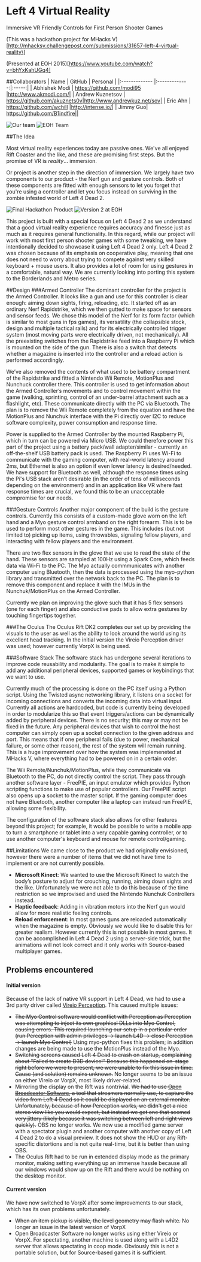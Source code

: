 # Left 4 Virtual Reality
Immersive VR Friendly Controls for First Person Shooter Games

(This was a hackathon project for MHacks V)[http://mhacksv.challengepost.com/submissions/31657-left-4-virtual-reality\]

(Presented at EOH 2015)[https://www.youtube.com/watch?v=bhYxKahUGq4]

##Collaborators
| Name | GitHub | Personal |
|:------------- |:-------------:|:-----:|
| Abhishek Modi | https://github.com/modi95 |http://www.akmodi.com/|
| Andrew Kuznetsov | https://github.com/akuznets0v|http://www.andrewkuz.net/sov|
| Eric Ahn | https://github.com/wchill |http://intense.io/|
| Jimmy Guo| https://github.com/B1indfire||

![Our team](https://raw.githubusercontent.com/wchill/Left4VR/master/pics/Mhacks%20V%20Team.jpg)
![EOH Team](https://github.com/wchill/Left4VR/blob/master/pics/D7K_5535_Edit.JPG?raw=true)

##The Idea

Most virtual reality experiences today are passive ones. We've all enjoyed Rift Coaster and the like, and these are promising first steps. But the promise of VR is *reality*… immersion. 

Or project is another step in the direction of immersion. We largely have two components to our product - the Nerf gun and gesture controls. Both of these components are fitted with enough sensors to let you forget that you're using a controller and let you focus instead on surviving in the zombie infested world of Left 4 Dead 2.

![Final Hackathon Product](http://s3.amazonaws.com/challengepost/photos/production/solution_photos/000/200/219/datas/xlarge.png?1421591141)
![Version 2 at EOH](https://raw.githubusercontent.com/wchill/Left4VR/master/pics/EOH_2015.jpg)

This project is built with a special focus on Left 4 Dead 2 as we understand that a good virtual reality experience requires accuracy and finesse just as much as it requires general functionality. In this regard, while our project will work with most first person shooter games with some tweaking, we have intentionally decided to showcase it using Left 4 Dead 2 only. Left 4 Dead 2 was chosen because of its emphasis on cooperative play, meaning that one does not need to worry about trying to compete against very skilled keyboard + mouse users. It also provides a lot of room for using gestures in a comfortable, natural way. We are currently looking into porting this system to the Borderlands and Metro series.


##Design
###Armed Controller
The dominant controller for the project is the Armed Controller. It looks like a gun and use for this controller is clear enough: aiming down sights, firing, reloading, etc. It started off as an ordinary Nerf Rapidstrike, which we then gutted to make space for sensors and sensor feeds. We chose this model of the Nerf for its form factor (which is similar to most guns in fps games), its versatility (the collapsible stock, design and multiple tactical rails) and for its electrically controlled trigger system (most moving parts were electrically driven, not mechanically). All the preexisting switches from the Rapidstrike feed into a Raspberry Pi which is mounted on the side of the gun. There is also a switch that detects whether a magazine is inserted into the controller and a reload action is performed accordingly. 

We’ve also removed the contents of what used to be battery compartment of the Rapidstrike and fitted a Nintendo Wii Remote, MotionPlus and Nunchuck controller there. This controller is used to get information about the Armed Controller’s movements and to control movement within the game (walking, sprinting, control of an under-barrel attachment such as a flashlight, etc). These communicate directly with the PC via Bluetooth. The plan is to remove the Wii Remote completely from the equation and have the MotionPlus and Nunchuk interface with the Pi directly over I2C to reduce software complexity, power consumption and response time.

Power is supplied to the Armed Controller by the mounted Raspberry Pi, which in turn can be powered via Micro USB. We could therefore power this part of the project using a battery pack/wall adapter/similar - currently an off-the-shelf USB battery pack is used. The Raspberry Pi uses Wi-Fi to communicate with the gaming computer, with real-world latency around 2ms, but Ethernet is also an option if even lower latency is desired/needed. We have support for Bluetooth as well, although the response times using the Pi's USB stack aren’t desirable (in the order of tens of milliseconds depending on the environment) and in an application like VR where fast response times are crucial, we found this to be an unacceptable compromise for our needs.

###Gesture Controls
Another major component of the build is the gesture controls. Currently this consists of a custom-made glove worn on the left hand and a Myo gesture control armband on the right forearm. This is to be used to perform most other gestures in the game. This includes (but not limited to) picking up items, using throwables, signaling fellow players, and interacting with fellow players and the environment.

There are two flex sensors in the glove that we use to read the state of the hand. These sensors are sampled at 100Hz using a Spark Core, which feeds data via Wi-Fi to the PC. The Myo actually commmunicates with another computer using Bluetooth, then the data is processed using the myo-python library and transmitted over the network back to the PC. The plan is to remove this component and replace it with the IMUs in the Nunchuk/MotionPlus on the Armed Controller.

Currently we plan on improving the glove such that it has 5 flex sensors (one for each finger) and also conductive pads to allow extra gestures by touching fingertips together.

###The Oculus
The Oculus Rift DK2 completes our set up by providing the visuals to the user as well as the ability to look around the world using its excellent head tracking. In the initial version the Vireio Perception driver was used; however currently VorpX is being used.

###Software Stack
The software stack has undergone several iterations to improve code reusability and modularity. The goal is to make it simple to add any additional peripheral devices, supported games or keybindings that we want to use.

Currently much of the processing is done on the PC itself using a Python script. Using the Twisted async networking library, it listens on a socket for incoming connections and converts the incoming data into virtual input. Currently all actions are hardcoded, but code is currently being developed in order to modularize this so that event triggers/actions can be dynamically added by peripheral devices. There is no security; this may or may not be fixed in the future. Any peripheral devices that wish to control the host computer can simply open up a socket connection to the given address and port. This means that if one peripheral fails (due to power, mechanical failure, or some other reason), the rest of the system will remain running. This is a huge improvement over how the system was implemeneted at MHacks V, where everything had to be powered on in a certain order.

The Wii Remote/Nunchuk/MotionPlus, while they communicate via Bluetooth to the PC, do not directly control the script. They pass through another software layer - FreePIE, an input emulator which provides Python scripting functions to make use of popular controllers. Our FreePIE script also opens up a socket to the master script. If the gaming computer does not have Bluetooth, another computer like a laptop can instead run FreePIE, allowing some flexibility.

The configuration of the software stack also allows for other features beyond this project; for example, it would be possible to write a mobile app to turn a smartphone or tablet into a very capable gaming controller, or to use another computer's keyboard and mouse for remote control/gaming.

##Limitations
We came close to the product we had originally envisioned, however there were a number of items that we did not have time to implement or are not currently possible.
+ **Microsoft Kinect**: We wanted to use the Microsoft Kinect to watch the body’s posture to adjust for crouching, running, aiming down sights and the like. Unfortunately we were not able to do this because of the time restriction so we improvised and used the Nintendo Nunchuk Controllers instead.  
+ **Haptic feedback**: Adding in vibration motors into the Nerf gun would allow for more realistic feeling controls.  
+ **Reload enforcement**: In most games guns are reloaded automatically when the magazine is empty. Obviously we would like to disable this for greater realism. However currently this is not possible in most games. It can be accomplished in Left 4 Dead 2 using a server-side trick, but the animations will not look correct and it only works with Source-based multiplayer games.

## Problems encountered

#### Initial version
Because of the lack of native VR support in Left 4 Dead, we had to use a 3rd party driver called [Vireio Perception](http://www.mtbs3d.com/index.php?option=com_content&view=category&id=169&Itemid=490). This caused multiple issues:  
* ~~The Myo Control software would conflict with Perception as Perception was attempting to inject its own graphical DLLs into Myo Control, causing errors. This required launching our setup in a particular order (run Perception with admin privileges -> launch L4D -> close Perception -> launch Myo Control)~~ Using myo-python fixes this problem; in addition changes are being made to use the MotionPlus instead of the Myo.
* ~~Switching screens caused Left 4 Dead to crash on startup, complaining about "Failed to create D3D device!" Because this happened on-stage right before we were to present, we were unable to fix this issue in time. Cause (and solution) remains unknown.~~ No longer seems to be an issue on either Vireio or VorpX, most likely driver-related.  
* Mirroring the display on the Rift was nontrivial. ~~We had to use [Open Broadcaster Software](https://obsproject.com/), a tool that streamers normally use, to capture the video from Left 4 Dead so it could be displayed on an external monitor. Unfortunately, because of how Perception works, we didn't get a nice stereo view like you would expect, but instead we got one that seemed very jittery (likely because it was switching between left and right views quickly).~~ OBS no longer works. We now use a modified game server with a spectator plugin and another computer with another copy of Left 4 Dead 2 to do a visual preview. It does not show the HUD or any Rift-specific distortions and is not quite real-time, but it is better than using OBS.  
* The Oculus Rift had to be run in extended display mode as the primary monitor, making setting everything up an immense hassle because all our windows would show up on the Rift and there would be nothing on the desktop monitor.

#### Current version
We have now switched to VorpX after some improvements to our stack, which has its own problems unfortunately.
* ~~When an item pickup is visible, the level geometry may flash white.~~ No longer an issue in the latest version of VorpX
* Open Broadcaster Software no longer works using either Vireio or VorpX. For spectating, another machine is used along with a L4D2 server that allows spectating in coop mode. Obviously this is not a portable solution, but for Source-based games it is sufficient.
